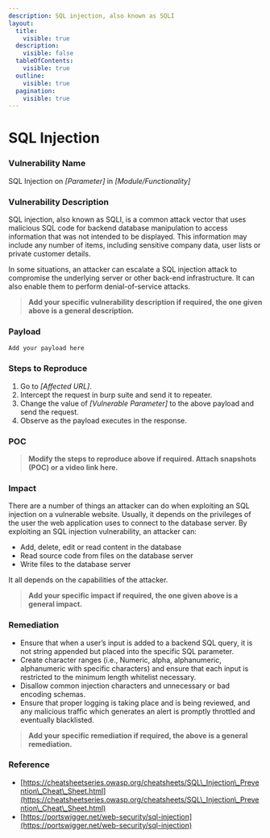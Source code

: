 ```yaml
---
description: SQL injection, also known as SQLI
layout:
  title:
    visible: true
  description:
    visible: false
  tableOfContents:
    visible: true
  outline:
    visible: true
  pagination:
    visible: true
---
```


# **SQL Injection**

### **Vulnerability Name**

SQL Injection on _\[Parameter]_ in _\[Module/Functionality]_

### **Vulnerability Description**

SQL injection, also known as SQLI, is a common attack vector that uses malicious SQL code for backend database manipulation to access information that was not intended to be displayed. This information may include any number of items, including sensitive company data, user lists or private customer details.

In some situations, an attacker can escalate a SQL injection attack to compromise the underlying server or other back-end infrastructure. It can also enable them to perform denial-of-service attacks.

> **Add your specific vulnerability description if required, the one given above is a general description.**

### **Payload**

```
Add your payload here
```

### **Steps to Reproduce**

1. Go to _\[Affected URL]_.
2. Intercept the request in burp suite and send it to repeater.
3. Change the value of _\[Vulnerable Parameter]_ to the above payload and send the request.
4. Observe as the payload executes in the response.

### **&#x20;**POC****

> **Modify the steps to reproduce above if required. Attach snapshots (POC) or a video link here.**

### **Impact**

There are a number of things an attacker can do when exploiting an SQL injection on a vulnerable website. Usually, it depends on the privileges of the user the web application uses to connect to the database server. By exploiting an SQL injection vulnerability, an attacker can:

* Add, delete, edit or read content in the database
* Read source code from files on the database server
* Write files to the database server

It all depends on the capabilities of the attacker.

> **Add your specific impact if required, the one given above is a general impact.**

### **Remediation**

* Ensure that when a user’s input is added to a backend SQL query, it is not string appended but placed into the specific SQL parameter.&#x20;
* Create character ranges (i.e., Numeric, alpha, alphanumeric, alphanumeric with specific characters) and ensure that each input is restricted to the minimum length whitelist necessary.&#x20;
* Disallow common injection characters and unnecessary or bad encoding schemas.&#x20;
* Ensure that proper logging is taking place and is being reviewed, and any malicious traffic which generates an alert is promptly throttled and eventually blacklisted.

> **Add your specific remediation if required, the above is a general remediation.**

### **Reference**

* [https://cheatsheetseries.owasp.org/cheatsheets/SQL\_Injection\_Prevention\_Cheat\_Sheet.html](https://cheatsheetseries.owasp.org/cheatsheets/SQL\_Injection\_Prevention\_Cheat\_Sheet.html)
* [https://portswigger.net/web-security/sql-injection](https://portswigger.net/web-security/sql-injection)
